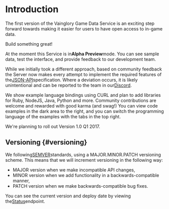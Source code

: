 # Introduction

The first version of the Vainglory Game Data Service is an exciting step forward towards making it easier for users to have open access to in-game data.

Build something great!

At the moment this Service is in**Alpha Preview**mode. You can see sample data, test the interface, and provide feedback to our development team.

While we initially took a different approach, based on community feedback the Server now makes every attempt to implement the required features of the[JSON-API](http://jsonapi.org/)specification. Where a deviation occurs, it is likely unintentional and can be reported to the team in our[Discord](https://discord.me/vaingloryapi).

We show example language bindings using CURL and plan to add libraries for Ruby, NodeJS, Java, Python and more. Community contributions are welcome and rewarded with good karma \(and swag!\) You can view code examples in the dark area to the right, and you can switch the programming language of the examples with the tabs in the top right.

We're planning to roll out Version 1.0 Q1 2017.

## Versioning {#versioning}

We following[SEMVER](http://semver.org/)standards, using a MAJOR.MINOR.PATCH versioning scheme. This means that we will increment versioning in the following way:

* MAJOR version when we make incompatible API changes,
* MINOR version when we add functionality in a backwards-compatible manner,
* PATCH version when we make backwards-compatible bug fixes.

You can see the current version and deploy date by viewing the[Status](https://api.dc01.gamelockerapp.com/status)endpoint.

